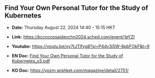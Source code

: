 
## Find Your Own Personal Tutor for the Study of Kubernetes
- **Date:** Thursday August 22, 2024 14:40 - 15:15 HKT
- **Link:** https://kccncossaidevchn2024.sched.com/event/1eYZI
- **Youtube:** https://youtu.be/xy7tJTIfyg8?si=P4dv3i5W-8pbFOkF&t=9
- **EN Doc:** [Find Your Own Personal Tutor for the Study of Kubernetes_v3.pdf](Publish%5D%20Find%20Your%20Own%20Personal%20Tutor%20for%20the%20Study%20of%20Kubernetes_v3.pdf)

- **KO Doc:** https://yozm.wishket.com/magazine/detail/2751/

